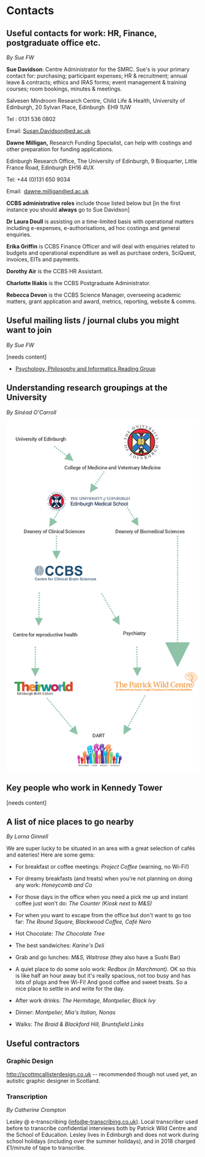 Contacts
========

Useful contacts for work: HR, Finance, postgraduate office etc.
---------------------------------------------------------------

*By Sue FW*

**Sue Davidson**: Centre Administrator for the SMRC. Sue's is your
primary contact for: purchasing; participant expenses; HR & recruitment;
annual leave & contracts; ethics and IRAS forms; event management &
training courses; room bookings, minutes & meetings.

Salvesen Mindroom Research Centre, Child Life & Health, University of
Edinburgh, 20 Sylvan Place, Edinburgh  EH9 1UW

Tel : 0131 536 0802

Email: <Susan.Davidson@ed.ac.uk>

**Dawne Milligan,** Research Funding Specialist, can help with costings
and other preparation for funding applications.

Edinburgh Research Office, The University of Edinburgh, 9 Bioquarter,
Little France Road, Edinburgh EH16 4UX

Tel: +44 (0)131 650 9034

Email:  <dawne.milligan@ed.ac.uk>  

**CCBS administrative roles** include those listed below but [in the
first instance you should **always** go to Sue Davidson]

**Dr Laura Doull** is assisting on a time-limited basis with operational
matters including e-expenses, e-authorisations, ad hoc costings and
general enquiries.

**Erika Griffin** is CCBS Finance Officer and will deal with enquiries
related to budgets and operational expenditure as well as purchase
orders, SciQuest, invoices, EITs and payments.

**Dorothy Air** is the CCBS HR Assistant.

**Charlotte Iliakis** is the CCBS Postgraduate Administrator.

**Rebecca Devon** is the CCBS Science Manager, overseeing academic
matters, grant application and award, metrics, reporting, website &
comms.

Useful mailing lists / journal clubs you might want to join
-----------------------------------------------------------

*By Sue FW*

\[needs content\]

- [Psychology, Philosophy and Informatics Reading Group](http://lists.inf.ed.ac.uk/mailman/listinfo/ppig-list)

Understanding research groupings at the University
--------------------------------------------------

*By Sinéad O'Carroll*

![research groupings](./images/research-groupings.png)

Key people who work in Kennedy Tower
------------------------------------

\[needs content\]

A list of nice places to go nearby
----------------------------------

*By Lorna Ginnell*

We are super lucky to be situated in an area with a great selection of
cafés and eateries! Here are some gems:

- For breakfast or coffee meetings: *Project Coffee* (warning, no
  Wi-Fi!)

- For dreamy breakfasts (and treats) when you're not planning on doing
  any work: *Honeycomb and Co*

- For those days in the office when you need a pick me up and instant
  coffee just won't do: *The Counter (Kiosk next to M&S)*

- For when you want to escape from the office but don't want to go too
  far: *The Round Square, Blackwood Coffee, Café Nero*

- Hot Chocolate: *The Chocolate Tree*

- The best sandwiches: *Karine's Deli*

- Grab and go lunches: *M&S, Waitrose* (they also have a Sushi Bar)

- A quiet place to do some solo work: *Redbox (in Marchmont).* OK so
  this is like half an hour away but it's really spacious, not too
  busy and has lots of plugs and free Wi-Fi! And good coffee and sweet
  treats. So a nice place to settle in and write for the day.

- After work drinks: *The Hermitage, Montpelier, Black Ivy*

- Dinner: *Montpelier, Mia's Italian, Nonas*

- Walks: *The Braid & Blackford Hill, Bruntsfield Links*

Useful contractors
------------------

### Graphic Design

<http://scottmcallisterdesign.co.uk> -- recommended though not used yet,
an autistic graphic designer in Scotland.

### Transcription

*By Catherine Crompton*

Lesley @ e-transcribing (<info@e-transcribing.co.uk>). Local transcriber
used before to transcribe confidential interviews both by Patrick Wild
Centre and the School of Education. Lesley lives in Edinburgh and does
not work during school holidays (including over the summer holidays),
and in 2018 charged £1/minute of tape to transcribe.
